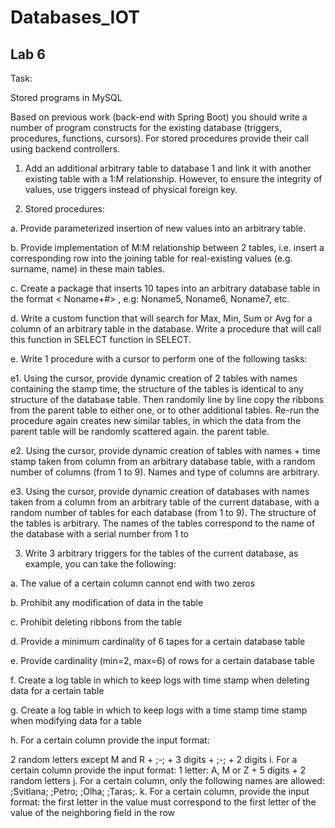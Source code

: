 # Databases_IOT

## Lab 6

Task:

Stored programs in MySQL

Based on previous work (back-end with Spring Boot) you should
write a number of program constructs for the existing database (triggers,
procedures, functions, cursors). For stored procedures
provide their call using backend controllers.

1. Add an additional arbitrary table to database 1 and link it with
another existing table with a 1:M relationship. However, to
ensure the integrity of values, use triggers instead of
physical foreign key.

2. Stored procedures:

a. Provide parameterized insertion of new values into
an arbitrary table.

b. Provide implementation of M:M relationship between 2 tables,
i.e. insert a corresponding row into the joining table
for real-existing values (e.g. surname, name)
in these main tables.

c. Create a package that inserts 10 tapes into an arbitrary
database table in the format &lt; Noname+#&gt; , e.g:
Noname5, Noname6, Noname7, etc.

d. Write a custom function that will search for
Max, Min, Sum or Avg for a column of an arbitrary table in the database.
Write a procedure that will call this function in SELECT
function in SELECT.

e. Write 1 procedure with a cursor to perform one
of the following tasks:

e1. Using the cursor, provide dynamic
creation of 2 tables with names containing the stamp
time, the structure of the tables is identical to any structure
of the database table. Then randomly line by line
copy the ribbons from the parent table to either one,
or to other additional tables. Re-run
the procedure again creates new similar tables, in
which the data from the parent table will be randomly scattered again.
the parent table.

e2. Using the cursor, provide dynamic
creation of tables with names + time stamp taken from
column from an arbitrary database table, with a random
number of columns (from 1 to 9). Names and type of columns
are arbitrary.

e3. Using the cursor, provide dynamic
creation of databases with names taken from a column from
an arbitrary table of the current database, with a random
number of tables for each database (from 1 to 9).
The structure of the tables is arbitrary. The names of the tables
correspond to the name of the database with a serial number from 1 to


3. Write 3 arbitrary triggers for the tables of the current database, as
example, you can take the following:

a. The value of a certain column cannot end with two
zeros

b. Prohibit any modification of data in the table

c. Prohibit deleting ribbons from the table

d. Provide a minimum cardinality of 6 tapes for
a certain database table

e. Provide cardinality (min=2, max=6) of rows for
a certain database table

f. Create a log table in which to keep logs with
time stamp when deleting data for a certain
table

g. Create a log table in which to keep logs with a time stamp
time stamp when modifying data for a table

h. For a certain column provide the input format:

2 random letters except M and R + ;-; + 3 digits + ;-; + 2 digits
i. For a certain column provide the input format:
1 letter: A, M or Z + 5 digits + 2 random letters
j. For a certain column, only the following names are allowed:
;Svitlana; ;Petro; ;Olha; ;Taras;.
k. For a certain column, provide the input format:
the first letter in the value must correspond to the first
letter of the value of the neighboring field in the row


